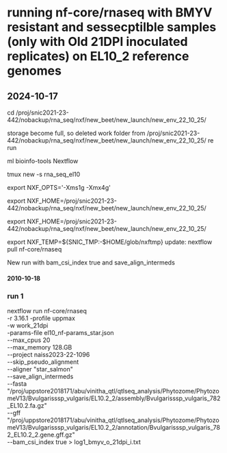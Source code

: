 # running nf-core/rnaseq with BMYV resistant and sessecptilble samples (only with Old 21DPI inoculated replicates) on EL10_2 reference genomes
## 2024-10-17

cd /proj/snic2021-23-442/nobackup/rna_seq/nxf/new_beet/new_launch/new_env_22_10_25/

storage become full, so deleted work folder from /proj/snic2021-23-442/nobackup/rna_seq/nxf/new_beet/new_launch/new_env_22_10_25/ re run

ml bioinfo-tools Nextflow

tmux new -s rna_seq_el10

export NXF_OPTS='-Xms1g -Xmx4g'

export NXF_HOME=/proj/snic2021-23-442/nobackup/rna_seq/nxf/new_beet/new_launch/new_env_22_10_25/

export NXF_HOME=/proj/snic2021-23-442/nobackup/rna_seq/nxf/new_beet/new_launch/new_env_22_10_25/

export NXF_TEMP=${SNIC_TMP:-$HOME/glob/nxftmp}
update: nextflow pull nf-core/rnaseq

New run with bam_csi_index true and save_align_intermeds

#### 2010-10-18
### run 1
nextflow run nf-core/rnaseq \
-r 3.16.1 -profile uppmax \
-w work_21dpi \
-params-file el10_nf-params_star.json \
--max_cpus 20 \
--max_memory 128.GB \
--project naiss2023-22-1096 \
--skip_pseudo_alignment \
--aligner "star_salmon" \
--save_align_intermeds \
--fasta "/proj/uppstore2018171/abu/vinitha_qtl/qtlseq_analysis/Phytozome/PhytozomeV13/Bvulgarisssp_vulgaris/EL10.2_2/assembly/Bvulgarisssp_vulgaris_782_EL10.2.fa.gz" \
--gff "/proj/uppstore2018171/abu/vinitha_qtl/qtlseq_analysis/Phytozome/PhytozomeV13/Bvulgarisssp_vulgaris/EL10.2_2/annotation/Bvulgarisssp_vulgaris_782_EL10.2_2.gene.gff.gz" \
--bam_csi_index true > log1_bmyv_o_21dpi_i.txt
